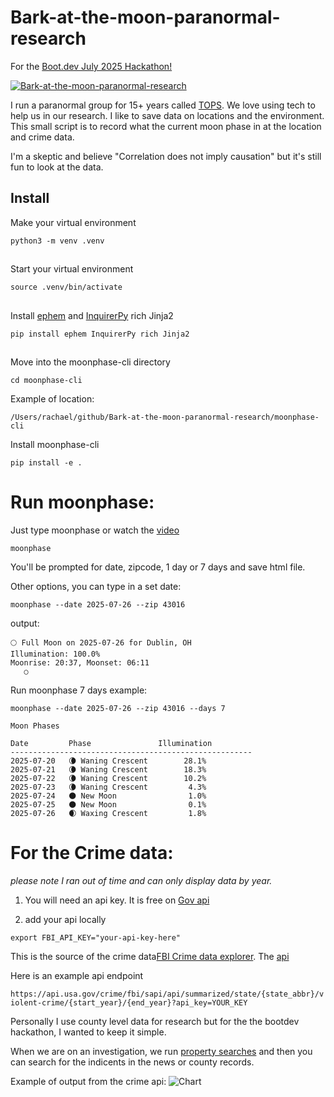 # Bark-at-the-moon-paranormal-research
For the [Boot.dev July 2025 Hackathon!](https://blog.boot.dev/news/hackathon-2025/)

[![Bark-at-the-moon-paranormal-research](http://img.youtube.com/vi/D_IhfJpjxl8/0.jpg)](http://www.youtube.com/watch?v=D_IhfJpjxl8 "Bark-at-the-moon-paranormal-research")




I run a paranormal group for 15+ years called [TOPS](http://www.tennesseeohioparanormalsociety.com/).  We love using tech to help us in our research.  I like to save data
on locations and the environment.    This small script is to record what the current moon phase in at the location and crime data.  


I'm a skeptic and believe "Correlation does not imply causation" but it's still fun to look at the data. 




## Install

Make your virtual environment

`python3 -m venv .venv`

##

Start your virtual environment 

`source .venv/bin/activate`

##

Install [ephem](https://rhodesmill.org/pyephem/) and [InquirerPy](https://github.com/CITGuru/InquirerPy) rich Jinja2

`pip install ephem InquirerPy rich Jinja2`

##
Move into the moonphase-cli directory 


```
cd moonphase-cli
```

Example of location:

```
/Users/rachael/github/Bark-at-the-moon-paranormal-research/moonphase-cli
```


Install moonphase-cli

```
pip install -e .
```


# Run moonphase: 

Just type moonphase or watch the [video](https://www.youtube.com/watch?v=D_IhfJpjxl8)

`moonphase`

You'll be prompted for date, zipcode, 1 day or 7 days and save html file. 



Other options, you can type in a set date:

`moonphase --date 2025-07-26 --zip 43016`


output: 

```
🌕 Full Moon on 2025-07-26 for Dublin, OH
Illumination: 100.0%
Moonrise: 20:37, Moonset: 06:11
   ○
```



Run moonphase 7 days example: 

`moonphase --date 2025-07-26 --zip 43016 --days 7`


```
Moon Phases

Date         Phase               Illumination
------------------------------------------------------
2025-07-20   🌘 Waning Crescent        28.1%
2025-07-21   🌘 Waning Crescent        18.3%
2025-07-22   🌘 Waning Crescent        10.2%
2025-07-23   🌘 Waning Crescent         4.3%
2025-07-24   🌑 New Moon                1.0%
2025-07-25   🌑 New Moon                0.1%
2025-07-26   🌒 Waxing Crescent         1.8%
```


# For the Crime data:

_please note I ran out of time and can only display data by year._


1. You will need an api key. It is free on [Gov api](https://api.data.gov/signup/)


2. add your api locally

`export FBI_API_KEY="your-api-key-here"`


 This is the source of the crime data[FBI Crime data explorer](https://cde.ucr.cjis.gov/). The [api](https://cde.ucr.cjis.gov/LATEST/webapp/#/pages/docApi)


Here is an example api endpoint

`https://api.usa.gov/crime/fbi/sapi/api/summarized/state/{state_abbr}/violent-crime/{start_year}/{end_year}?api_key=YOUR_KEY`


 Personally I use county level data for research but for the the bootdev hackathon, I wanted to keep it simple. 

 When we are on an investigation, we run [property searches](https://www.tennesseeohioparanormalsociety.com/research-property-search-public-records-by-using-osint/) and then you can search for the indicents in the news or county records. 



 Example of output from the crime api: 
 ![Chart](/docs/images/fbi_api.jpg)